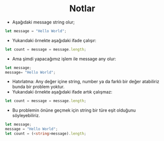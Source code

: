 <h1 align="center"> Notlar </h1>

- Aşağıdaki message string olur;
``` TypeScript 
let message = "Hello World";
```
- Yukarıdaki örnekte aşağıdaki ifade çalışır:
``` TypeScript 
let count = message = message.length;
```
- Ama şimdi yapacağımız işlem ile message any olur:
``` TypeScript
let message;
message= "Hello World";
```
- Hatırlatma: Any değer içine string, number ya da farklı bir değer atabiliriz bunda bir problem yoktur.
- Yukarıdaki örnekte aşağıdaki ifade artık çalışmaz:
``` TypeScript 
let count = message = message.length;
```
- Bu problemin önüne geçmek için string bir türe eşit olduğunu söyleyebiliriz.
``` TypeScript
let message;
message = "Hello World";
let count = (<string>message).length;
```